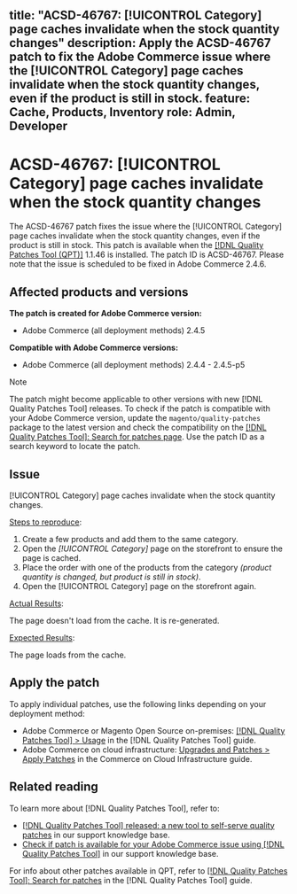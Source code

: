 title: "ACSD-46767: [!UICONTROL Category] page caches invalidate when the stock quantity changes"
description: Apply the ACSD-46767 patch to fix the Adobe Commerce issue where the [!UICONTROL Category] page caches invalidate when the stock quantity changes, even if the product is still in stock.
feature: Cache, Products, Inventory
role: Admin, Developer
---

# ACSD-46767: [!UICONTROL Category] page caches invalidate when the stock quantity changes

The ACSD-46767 patch fixes the issue where the [!UICONTROL Category] page caches invalidate when the stock quantity changes, even if the product is still in stock. This patch is available when the [[!DNL Quality Patches Tool (QPT)]](/help/announcements/adobe-commerce-announcements/magento-quality-patches-released-new-tool-to-self-serve-quality-patches.md) 1.1.46 is installed. The patch ID is ACSD-46767. Please note that the issue is scheduled to be fixed in Adobe Commerce 2.4.6.

## Affected products and versions

**The patch is created for Adobe Commerce version:**

* Adobe Commerce (all deployment methods) 2.4.5

**Compatible with Adobe Commerce versions:**

* Adobe Commerce (all deployment methods) 2.4.4 - 2.4.5-p5

>[!NOTE]
>
>The patch might become applicable to other versions with new [!DNL Quality Patches Tool] releases. To check if the patch is compatible with your Adobe Commerce version, update the `magento/quality-patches` package to the latest version and check the compatibility on the [[!DNL Quality Patches Tool]: Search for patches page](https://experienceleague.adobe.com/tools/commerce-quality-patches/index.html). Use the patch ID as a search keyword to locate the patch.

## Issue

[!UICONTROL Category] page caches invalidate when the stock quantity changes. 

<u>Steps to reproduce</u>:

1. Create a few products and add them to the same category.
1. Open the *[!UICONTROL Category]* page on the storefront to ensure the page is cached.
1. Place the order with one of the products from the category *(product quantity is changed, but product is still in stock)*.
1. Open the [!UICONTROL Category] page on the storefront again.

<u>Actual Results</u>:

The page doesn't load from the cache. It is re-generated.

<u>Expected Results</u>:

The page loads from the cache.

## Apply the patch

To apply individual patches, use the following links depending on your deployment method:

* Adobe Commerce or Magento Open Source on-premises: [[!DNL Quality Patches Tool] > Usage](https://experienceleague.adobe.com/docs/commerce-operations/tools/quality-patches-tool/usage.html) in the [!DNL Quality Patches Tool] guide.
* Adobe Commerce on cloud infrastructure: [Upgrades and Patches > Apply Patches](https://experienceleague.adobe.com/docs/commerce-cloud-service/user-guide/develop/upgrade/apply-patches.html) in the Commerce on Cloud Infrastructure guide.

## Related reading

To learn more about [!DNL Quality Patches Tool], refer to:

* [[!DNL Quality Patches Tool] released: a new tool to self-serve quality patches](/help/announcements/adobe-commerce-announcements/magento-quality-patches-released-new-tool-to-self-serve-quality-patches.md) in our support knowledge base.
* [Check if patch is available for your Adobe Commerce issue using [!DNL Quality Patches Tool]](/help/support-tools/patches-available-in-qpt-tool/check-patch-for-magento-issue-with-magento-quality-patches.md) in our support knowledge base.

For info about other patches available in QPT, refer to [[!DNL Quality Patches Tool]: Search for patches](https://experienceleague.adobe.com/tools/commerce-quality-patches/index.html) in the [!DNL Quality Patches Tool] guide.
